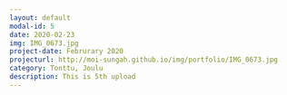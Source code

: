 ```yaml
---
layout: default
modal-id: 5
date: 2020-02-23
img: IMG_0673.jpg
project-date: Februrary 2020
projecturl: http://moi-sungah.github.io/img/portfolio/IMG_0673.jpg
category: Tonttu, Joulu
description: This is 5th upload
---
```

